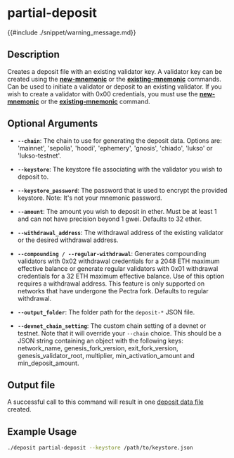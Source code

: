 # partial-deposit

{{#include ./snippet/warning_message.md}}

## Description
Creates a deposit file with an existing validator key. A validator key can be created using the **[new-mnemonic](new_mnemonic.md)** or the **[existing-mnemonic](existing_mnemonic.md)** commands. Can be used to initiate a validator or deposit to an existing validator.
If you wish to create a validator with 0x00 credentials, you must use the **[new-mnemonic](new_mnemonic.md)** or the **[existing-mnemonic](existing_mnemonic.md)** command.

## Optional Arguments

- **`--chain`**: The chain to use for generating the deposit data. Options are: 'mainnet', 'sepolia', 'hoodi', 'ephemery', 'gnosis', 'chiado', 'lukso' or 'lukso-testnet'.

- **`--keystore`**: The keystore file associating with the validator you wish to deposit to.

- **`--keystore_password`**: The password that is used to encrypt the provided keystore. Note: It's not your mnemonic password. <span class="warning"></span>

- **`--amount`**: The amount you wish to deposit in ether. Must be at least 1 and can not have precision beyond 1 gwei. Defaults to 32 ether.

- **`--withdrawal_address`**: The withdrawal address of the existing validator or the desired withdrawal address.

- **`--compounding / --regular-withdrawal`**: Generates compounding validators with 0x02 withdrawal credentials for a 2048 ETH maximum effective balance or generate regular validators with 0x01 withdrawal credentials for a 32 ETH maximum effective balance. Use of this option requires a withdrawal address. This feature is only supported on networks that have undergone the Pectra fork. Defaults to regular withdrawal.

- **`--output_folder`**: The folder path for the `deposit-*` JSON file.

- **`--devnet_chain_setting`**: The custom chain setting of a devnet or testnet. Note that it will override your `--chain` choice. This should be a JSON string containing an object with the following keys: network_name, genesis_fork_version, exit_fork_version, genesis_validator_root, multiplier, min_activation_amount and min_deposit_amount.

## Output file
A successful call to this command will result in one [deposit data file](deposit_data_file.md) created.

## Example Usage

```sh
./deposit partial-deposit --keystore /path/to/keystore.json
```
